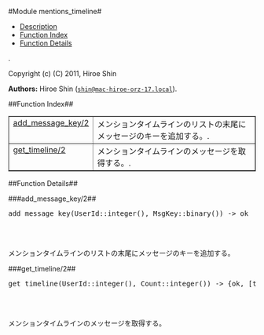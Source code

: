 

#Module mentions_timeline#
* [Description](#description)
* [Function Index](#index)
* [Function Details](#functions)


.



Copyright (c) (C) 2011, Hiroe Shin

__Authors:__ Hiroe Shin ([`shin@mac-hiroe-orz-17.local`](mailto:shin@mac-hiroe-orz-17.local)).<a name="index"></a>

##Function Index##


<table width="100%" border="1" cellspacing="0" cellpadding="2" summary="function index"><tr><td valign="top"><a href="#add_message_key-2">add_message_key/2</a></td><td>
メンションタイムラインのリストの末尾にメッセージのキーを追加する。.</td></tr><tr><td valign="top"><a href="#get_timeline-2">get_timeline/2</a></td><td>
メンションタイムラインのメッセージを取得する。.</td></tr></table>


<a name="functions"></a>

##Function Details##

<a name="add_message_key-2"></a>

###add_message_key/2##




<pre>add_message_key(UserId::integer(), MsgKey::binary()) -&gt; ok</pre>
<br></br>





メンションタイムラインのリストの末尾にメッセージのキーを追加する。<a name="get_timeline-2"></a>

###get_timeline/2##




<pre>get_timeline(UserId::integer(), Count::integer()) -&gt; {ok, [tuple()]} | {error, Reason::binary()}</pre>
<br></br>





メンションタイムラインのメッセージを取得する。